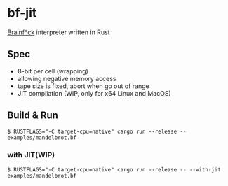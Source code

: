 # bf-jit
[Brainf*ck](https://esolangs.org/wiki/Brainfuck) interpreter written in Rust

## Spec
- 8-bit per cell (wrapping)
- allowing negative memory access
- tape size is fixed, abort when go out of range 
- JIT compilation (WIP, only for x64 Linux and MacOS)

## Build & Run

```
$ RUSTFLAGS="-C target-cpu=native" cargo run --release -- examples/mandelbrot.bf
```

### with JIT(WIP)

```
$ RUSTFLAGS="-C target-cpu=native" cargo run --release -- --with-jit examples/mandelbrot.bf
```
